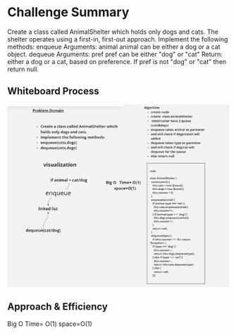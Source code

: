 # Challenge Summary
<!-- Description of the challenge -->
Create a class called AnimalShelter which holds only dogs and cats.
The shelter operates using a first-in, first-out approach.
Implement the following methods:
enqueue
Arguments: animal
animal can be either a dog or a cat object.
dequeue
Arguments: pref
pref can be either "dog" or "cat"
Return: either a dog or a cat, based on preference.
If pref is not "dog" or "cat" then return null.

## Whiteboard Process
<!-- Embedded whiteboard image -->
![img](./img/Screenshot%20(123).png)

## Approach & Efficiency
<!-- What approach did you take? Why? What is the Big O space/time for this approach? -->
Big O   Time= O(1)
        space=O(1)
